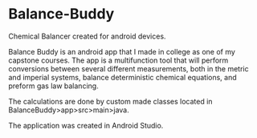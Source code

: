 # Balance-Buddy
Chemical Balancer created for android devices.

Balance Buddy is an android app that I made in college as one of my capstone courses.  The app is a multifunction tool that will perform conversions between several different measurements, both in the metric and imperial systems, balance deterministic chemical equations, and preform gas law balancing.

The calculations are done by custom made classes located in BalanceBuddy>app>src>main>java.

The application was created in Android Studio.
